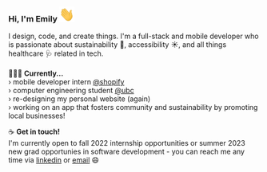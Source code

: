 ### Hi, I'm Emily <img src="hello-wave.gif" width="30" height="30" />

I design, code, and create things. I'm a full-stack and mobile developer who is passionate about sustainability 🌱, accessibility ☀️, and all things healthcare 🩺 related in tech.  
  \
👩🏻‍💻 **Currently...**  
   › mobile developer intern [@shopify](https://www.shopify.com/)  
   › computer engineering student [@ubc](https://www.ece.ubc.ca/)  
   › re-designing my personal website (again)  
   › working on an app that fosters community and sustainability by promoting local businesses!

☕ **Get in touch!**  
I'm currently open to fall 2022 internship opportunities or summer 2023 new grad opportunies in software development - you can reach me any time via [linkedin](https://www.linkedin.com/in/emilylukas/) or [email](mailto:emily.lukas@gmail.com) 😄

<!--
**emilylks/emilylks** is a ✨ _special_ ✨ repository because its `README.md` (this file) appears on your GitHub profile.

Here are some ideas to get you started:

- 🔭 I’m currently working on ...
- 🌱 I’m currently learning ...
- 👯 I’m looking to collaborate on ...
- 🤔 I’m looking for help with ...
- 💬 Ask me about ...
- 📫 How to reach me: ...
- 😄 Pronouns: ...
- ⚡ Fun fact: ...
-->
